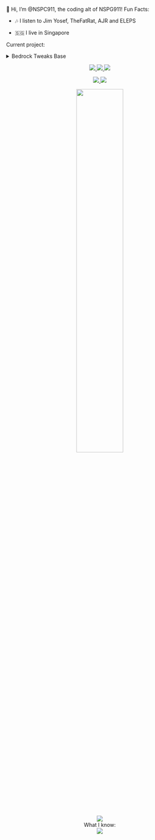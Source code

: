 👋 Hi, I’m @NSPC911, the coding alt of NSPG911!
Fun Facts:

- 🎶 I listen to Jim Yosef, TheFatRat, AJR and ELEPS

- 🇸🇬  I live in Singapore

Current project:

<details>
  <summary>Bedrock Tweaks Base</summary>
  
  - [Link](https://github.com/NSPC911/Bedrock-Tweaks-Base)
  
  - A continuation of Bedrock Tweaks that should support 1.20 as DrAv has not updated Bedrock Tweaks.
    
  - DrAv apparently is doing something, though I am not sure what.
    
  - Since I am bored, I am doing this I guess
    
  - Currently, I plan for it to use a Python-based TUI. I have no experience in HTML and Javascript, so I won't make a website of it.
    
</details>

<p align="center">
  <a href="https://youtube.com/@nspg911" alt="YouTube" title="YouTube">
    <img src="https://img.shields.io/badge/YouTube-NSPG911-red?style=for-the-badge&logo=youtube">
  </a>
  <a href="https://twitter.com/@Nspg9" alt="X/Twitter" title="X/Twitter">
    <img src="https://img.shields.io/badge/Twitter-@Nspg9-%23444?style=for-the-badge&logo=X">
  </a>
  <a href="https://reddit.com/u/NotSoProGamerR" alt="Reddit" title="Reddit">
    <img src="https://img.shields.io/badge/Reddit-NotSoProGamerR-red?style=for-the-badge&logo=reddit">
  </a>
</p>
<p align="center">
  <a href="https://mcpedl.com/user/nspg911" alt="MCPEDL" title="MCPEDL">
    <img src="https://img.shields.io/badge/MCPEDL-NSPG911-%23090?style=for-the-badge&logo=headlessui">
  </a>
  <a href="https://modbay.org/user/NSPG911/" alt="Modbay" title="Modbay">
    <img src="https://img.shields.io/badge/Modbay-NSPG911-%2380f?style=for-the-badge&logo=headlessui">
  </a>
</p>
<p align="center">
  <img height="50%" width="auto" src ="https://github-readme-stats.vercel.app/api?username=NSPC911&show_icons=true&count_private=false&theme=github_dark&hide_border=true&hide=issues,contribs&bg_color=00000000">
  <br>
  <img src="https://github-readme-streak-stats.herokuapp.com?user=NSPC911&theme=github_dark&hide_border=true&background=FFFFFF00">
  <br>
  What I know:
  <br>
  <img src="https://skillicons.dev/icons?i=py">
</p>
